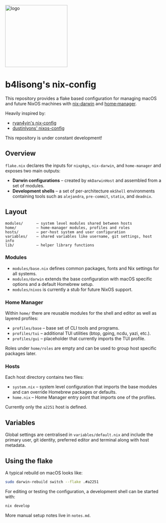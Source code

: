 [<img src="https://raw.githubusercontent.com/b4lisong/nix-config/refs/heads/main/_img/cirno_hexley_cosplay_simple_upscaled_nobg.png" width="200px" alt="logo" />](https://github.com/b4lisong/nix-config)

# b4lisong's nix-config

This repository provides a flake based configuration for managing macOS and future NixOS machines with [nix-darwin](https://github.com/nix-darwin/nix-darwin) and [home‑manager](https://github.com/nix-community/home-manager).

Heavily inspired by:
- [ryan4yin's nix-config](https://github.com/ryan4yin/nix-config)
- [dustinlyons' nixos-config](https://github.com/dustinlyons/nixos-config)

This repository is under constant development!

## Overview

`flake.nix` declares the inputs for `nixpkgs`, `nix-darwin`, and `home-manager` and exposes two main outputs:

* **Darwin configurations** – created by `mkDarwinHost` and assembled from a set of modules.
* **Development shells** – a set of per-architecture `mkShell` environments containing tools such as `alejandra`, `pre-commit`, `statix`, and `deadnix`.

## Layout

```
modules/      – system level modules shared between hosts
home/         – home-manager modules, profiles and roles
hosts/        – per-host system and user configuration
variables/    – shared variables like username, git settings, host info
lib/          – helper library functions
```

### Modules

* `modules/base.nix` defines common packages, fonts and Nix settings for all systems.
* `modules/darwin` extends the base configuration with macOS specific options and a default Homebrew setup.
* `modules/nixos` is currently a stub for future NixOS support.

### Home Manager

Within `home/` there are reusable modules for the shell and editor as well as layered profiles:

* `profiles/base` – base set of CLI tools and programs.
* `profiles/tui` – additional TUI utilities (btop, gping, ncdu, yazi, etc.).
* `profiles/gui` – placeholder that currently imports the TUI profile.

Roles under `home/roles` are empty and can be used to group host specific packages later.

### Hosts

Each host directory contains two files:

* `system.nix` – system level configuration that imports the base modules and can override Homebrew packages or defaults.
* `home.nix` – Home Manager entry point that imports one of the profiles.

Currently only the `a2251` host is defined.

## Variables

Global settings are centralised in `variables/default.nix` and include the primary user, git identity, preferred editor and terminal along with host metadata.

## Using the flake

A typical rebuild on macOS looks like:

```bash
sudo darwin-rebuild switch --flake .#a2251
```

For editing or testing the configuration, a development shell can be started with:

```bash
nix develop
```

More manual setup notes live in `notes.md`.

